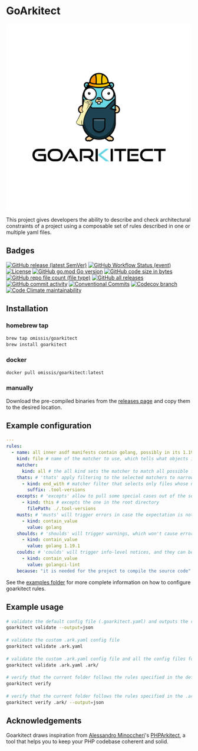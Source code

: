 # GoArkitect

<p align="center">
<img src="docs/assets/goarkitect.logo.jpg" alt="crkitect" title="goarkitect" />
</p>

This project gives developers the ability to describe and check  architectural constraints of a project using a composable set of rules described in one or multiple yaml files.

## Badges
[![GitHub release (latest SemVer)](https://img.shields.io/github/v/release/omissis/goarkitect?style=for-the-badge)](https://github.com/omissis/goarkitect/releases/latest)
[![GitHub Workflow Status (event)](https://img.shields.io/github/workflow/status/omissis/goarkitect/development?style=for-the-badge)](https://github.com/omissis/goarkitect/actions?workflow=development)
[![License](https://img.shields.io/github/license/omissis/goarkitect?style=for-the-badge)](/LICENSE.md)
[![GitHub go.mod Go version](https://img.shields.io/github/go-mod/go-version/omissis/goarkitect?style=for-the-badge)](https://tip.golang.org/doc/go1.19)
[![GitHub code size in bytes](https://img.shields.io/github/languages/code-size/omissis/goarkitect?style=for-the-badge)](https://github.com/omissis/goarkitect)
[![GitHub repo file count (file type)](https://img.shields.io/github/directory-file-count/omissis/goarkitect?style=for-the-badge)](https://github.com/omissis/goarkitect)
[![GitHub all releases](https://img.shields.io/github/downloads/omissis/goarkitect/total?style=for-the-badge)](https://github.com/omissis/goarkitect)
[![GitHub commit activity](https://img.shields.io/github/commit-activity/y/omissis/goarkitect?style=for-the-badge)](https://github.com/omissis/goarkitect/commits)
[![Conventional Commits](https://img.shields.io/badge/Conventional%20Commits-1.0.0-yellow.svg?style=for-the-badge)](https://conventionalcommits.org)
[![Codecov branch](https://img.shields.io/codecov/c/github/omissis/goarkitect/main.svg?style=for-the-badge)](https://codecov.io/gh/omissis/goarkitect)
[![Code Climate maintainability](https://img.shields.io/codeclimate/maintainability/omissis/goarkitect?style=for-the-badge)](https://codeclimate.com/github/omissis/goarkitect)
## Installation

### homebrew tap

```bash
brew tap omissis/goarkitect
brew install goarkitect
```

### docker

```bash
docker pull omissis/goarkitect:latest
```

### manually

Download the pre-compiled binaries from the [releases page](https://github.com/omissis/goarkitect/releases) and copy them to the desired location.

## Example configuration

```yaml
---
rules:
  - name: all inner asdf manifests contain golang, possibly in its 1.19.1 version  # name of the rule, it should tell what the rule is about
    kind: file # name of the matcher to use, which tells what objects it will operate on
    matcher:
      kind: all # the all kind sets the matcher to match all possible files, which will be narrowed down below
    thats: # 'thats' apply filtering to the selected matchers to narrow down the files to operate on
      - kind: end_with # matcher filter that selects only files whose name ends with .tool-versions"
        suffix: .tool-versions
    excepts: # 'excepts' allow to pull some special cases out of the set of file determined by the 'thats' filters
      - kind: this # excepts the one in the root directory
        filePath: ./.tool-versions
    musts: # 'musts' will trigger errors in case the expectation is not respected, which in turn will have goarkitect to exit with status code 1
      - kind: contain_value
        value: golang
    shoulds: # 'shoulds' will trigger warnings, which won't cause error status codes on exit
      - kind: contain_value
        value: golang 1.19.1
    coulds: # 'coulds' will trigger info-level notices, and they can be seen as suggestions
      - kind: contain_value
        value: golangci-lint
    because: "it is needed for the project to compile the source code" # reason for the rule to exists
```

See the [examples folder](./examples/) for more complete information on how to configure goarkitect rules.

## Example usage

```sh
# validate the default config file (.goarkitect.yaml) and outputs the result in json
goarkitect validate --output=json

# validate the custom .ark.yaml config file
goarkitect validate .ark.yaml

# validate the custom .ark.yaml config file and all the config files found in the .ark/ folder
goarkitect validate .ark.yaml .ark/

# verify that the current folder follows the rules specified in the default config file (.goarkitect.yaml)
goarkitect verify

# verify that the current folder follows the rules specified in the .ark/ folder and outputs the result in json
goarkitect verify .ark/ --output=json
```

## Acknowledgements

Goarkitect draws inspiration from [Alessandro Minoccheri](https://alessandrominoccheri.github.io)'s [PHPArkitect](https://github.com/phparkitect/arkitect), a tool that helps you to keep your PHP codebase coherent and solid.
